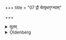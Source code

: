 +++
title = "07 द्वौ चेत्पृथगृग्भ्याम्"

+++

<details><summary>मूलम्</summary>

द्वौ चेत्पृथगृग्भ्याम् ७
</details>

<details><summary>Oldenberg</summary>

7. If there are two (beds of grass), with the two (verses) separately (MB. II, 8, 3. 4);
</details>
